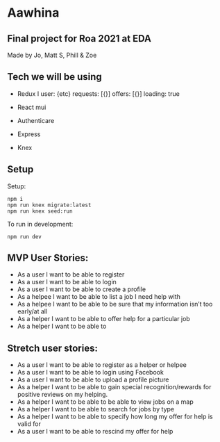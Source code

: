 # Aawhina

## Final project for Roa 2021 at EDA

Made by Jo, Matt S, Phill & Zoe

## Tech we will be using

* Redux
I user: {etc}
requests: [{}]
offers: [{}]
loading: true

* React
mui


* Authenticare
* Express
* Knex


## Setup

Setup:
```
npm i
npm run knex migrate:latest
npm run knex seed:run
``` 

To run in development:
```
npm run dev
```

## MVP User Stories:

- As a user I want to be able to register
- As a user I want to be able to login
- As a user I want to be able to create a profile
- As a helpee I want to be able to list a job I need help with
- As a helpee I want to be able to be sure that my information isn’t too early/at all
- As a helper I want to be able to offer help for a particular job
- As a helper I want to be able to 


## Stretch user stories:

- As a user I want to be able to register as a helper or helpee
- As a user I want to be able to login using Facebook
- As a user I want to be able to upload a profile picture
- As a helper I want to be able to gain special recognition/rewards for positive reviews on my helping.
- As a helper I want to be able to be able to view jobs on a map
- As a helper I want to be able to search for jobs by type
- As a helper I want to be able to specify how long my offer for help is valid for
- As a user I want to be able to rescind my offer for help
